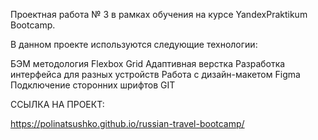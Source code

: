 Проектная работа № 3 в рамках обучения на курсе YandexPraktikum Bootcamp.

В данном проекте используются следующие технологии:

БЭМ методология 
Flexbox
Grid
Адаптивная верстка
Разработка интерфейса для разных устройств
Работа с дизайн-макетом Figma
Подключение сторонних шрифтов
GIT


ССЫЛКА НА ПРОЕКТ: 

https://polinatsushko.github.io/russian-travel-bootcamp/
